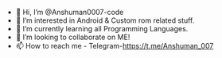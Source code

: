- 👋 Hi, I’m @Anshuman0007-code
- 👀 I’m interested in Android & Custom rom related stuff.
- 🌱 I’m currently learning all Programming Languages.
- 💞️ I’m looking to collaborate on ME!
- 📫 How to reach me - Telegram-https://t.me/Anshuman_007 
<!---
Anshuman0007-code/Anshuman0007-code is a ✨ special ✨ repository because its `README.md` (this file) appears on your GitHub profile.
You can click the Preview link to take a look at your changes.
--->
